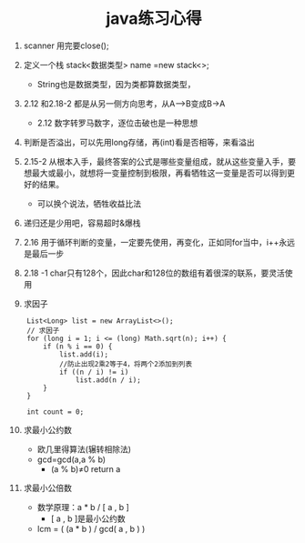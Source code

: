# <center>java练习心得</center>

1. scanner 用完要close();

2. 定义一个栈 stack<数据类型> name =new stack<>;
    - String也是数据类型，因为类都算数据类型，

3. 2.12 和2.18-2 都是从另一侧方向思考，从A—>B变成B->A
    - 2.12 数字转罗马数字，逐位击破也是一种思想

4. 判断是否溢出，可以先用long存储，再(int)看是否相等，来看溢出

5. 2.15-2 从根本入手，最终答案的公式是哪些变量组成，就从这些变量入手，要想最大或最小，就想将一变量控制到极限，再看牺牲这一变量是否可以得到更好的结果。
    - 可以换个说法，牺牲收益比法

6. 递归还是少用吧，容易超时&爆栈

7. 2.16 用于循环判断的变量，一定要先使用，再变化，正如同for当中，i++永远是最后一步

8. 2.18 -1 char只有128个，因此char和128位的数组有着很深的联系，要灵活使用

9. 求因子
``` 
    List<Long> list = new ArrayList<>();
	// 求因子
	for (long i = 1; i <= (long) Math.sqrt(n); i++) {
		if (n % i == 0) {
			list.add(i);
			//防止出现2乘2等于4，将两个2添加到列表
			if ((n / i) != i)
				list.add(n / i);
		}
	}
	
	int count = 0;
```

10. 求最小公约数
    - 欧几里得算法(辗转相除法)
    - gcd=gcd(a,a % b)  
      - (a % b)$\neq$0
        return a

11. 求最小公倍数
    - 数学原理：a * b / [ a , b ]
      - [ a , b ]是最小公约数
    - lcm = ( (a * b ) / gcd( a , b ) )